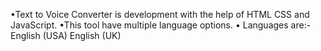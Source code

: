 •Text to Voice Converter is development with the help of HTML CSS and JavaScript.
•This tool have multiple language options.
• Languages are:-
English (USA)
English (UK)
